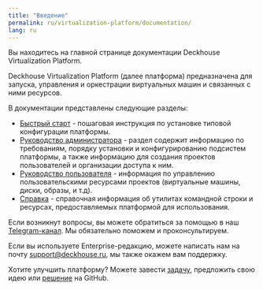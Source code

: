 ```yaml
---
title: "Введение"
permalink: ru/virtualization-platform/documentation/
lang: ru
---
```


Вы находитесь на главной странице документации Deckhouse Virtualization Platform.

Deckhouse Virtualization Platform (далее платформа) предназначена для запуска, управления и оркестрации виртуальных машин и связанных с ними ресурсов.

В документации представлены следующие разделы:
- [Быстрый старт](/products/virtualization-platform/gs/bm/) - пошаговая инструкция по установке типовой конфигурации платформы.
- [Руководство администратора](/products/virtualization-platform/documentation/admin/overview.html) - раздел содержит информацию по требованиям, порядку установки и конфигурированию подсистем платформы, а также информацию для создания проектов пользователей и организации доступа к ним.
- [Руководство пользователя](/products/virtualization-platform/documentation/user/overview.html) - информация по управлению пользовательскими ресурсами проектов (виртуальные машины, диски, образы, и т.д).
- [Справка](/products/virtualization-platform/reference/mc.html) - справочная информация об утилитах командной строки и ресурсах, предоставляемых платформой для использования.

Если возникнут вопросы, вы можете обратиться за помощью в наш [Telegram-канал](https://t.me/deckhouse_ru). Мы обязательно поможем и проконсультируем.

Если вы используете Enterprise-редакцию, можете написать нам на почту&nbsp;<a href="mailto:support@deckhouse.ru">support@deckhouse.ru</a>, мы также окажем вам поддержку.

Хотите улучшить платформу? Можете завести [задачу](https://github.com/deckhouse/virtualization/issues/), предложить свою идею или [решение](https://github.com/deckhouse/virtualization/blob/main/CONTRIBUTING.md) на GitHub.
